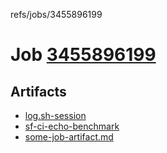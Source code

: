 refs/jobs/3455896199

# Job [3455896199](https://github.com/rokmoln/support-firecloud/runs/3455896199?check_suite_focus=true)

## Artifacts

* [log.sh-session](log.sh-session)
* [sf-ci-echo-benchmark](sf-ci-echo-benchmark)
* [some-job-artifact.md](some-job-artifact.md)


